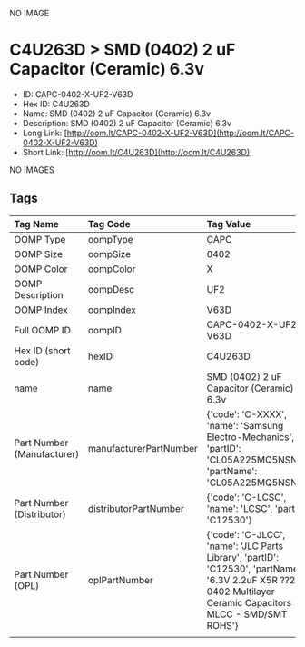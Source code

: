 


  
NO IMAGE  
# C4U263D > SMD (0402) 2 uF Capacitor (Ceramic) 6.3v

- ID: CAPC-0402-X-UF2-V63D
- Hex ID: C4U263D
- Name: SMD (0402) 2 uF Capacitor (Ceramic) 6.3v
- Description: SMD (0402) 2 uF Capacitor (Ceramic) 6.3v
- Long Link: [http://oom.lt/CAPC-0402-X-UF2-V63D](http://oom.lt/CAPC-0402-X-UF2-V63D)
- Short Link: [http://oom.lt/C4U263D](http://oom.lt/C4U263D)
  
NO IMAGES  
## Tags
  

|Tag Name|Tag Code|Tag Value|
| :--- | :--- | :--- |
|OOMP Type|oompType|CAPC|
|OOMP Size|oompSize|0402|
|OOMP Color|oompColor|X|
|OOMP Description|oompDesc|UF2|
|OOMP Index|oompIndex|V63D|
|Full OOMP ID|oompID|CAPC-0402-X-UF2-V63D|
|Hex ID (short code)|hexID|C4U263D|
|name|name|SMD (0402) 2 uF Capacitor (Ceramic) 6.3v|
|Part Number (Manufacturer)|manufacturerPartNumber|{'code': 'C-XXXX', 'name': 'Samsung Electro-Mechanics', 'partID': 'CL05A225MQ5NSNC', 'partName': 'CL05A225MQ5NSNC'}|
|Part Number (Distributor)|distributorPartNumber|{'code': 'C-LCSC', 'name': 'LCSC', 'partID': 'C12530'}|
|Part Number (OPL)|oplPartNumber|{'code': 'C-JLCC', 'name': 'JLC Parts Library', 'partID': 'C12530', 'partName': '6.3V 2.2uF X5R ??20% 0402  Multilayer Ceramic Capacitors MLCC - SMD/SMT ROHS'}|
||||
